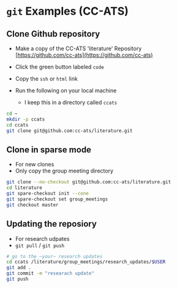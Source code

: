 # `git` Examples (CC-ATS)

## Clone Github repository 

- Make a copy of the CC-ATS 'literature' Repository [https://github.com/cc-ats](https://github.com/cc-ats)
    
- Click the green button labeled `code`
- Copy the `ssh` or `html` link
- Run the following on your local machine
    - I keep this in a directory called `ccats`

```bash
cd ~
mkdir -p ccats 
cd ccats
git clone git@github.com:cc-ats/literature.git 
```

## Clone in sparse mode

- For new clones
- Only copy the group meeting directory

```bash
git clone --no-checkout git@github.com:cc-ats/literature.git
cd literature
git spare-checkout init --cone
git spare-checkout set group_meetings
git checkout master
```


## Updating the reposiory

- For research udpates
- `git pull` / `git push`

```bash
# go to the ~your~ research updates
cd ccats /literature/group_meetings/research_updates/$USER 
git add .                                                   
git commit -m "researach update"
git push
```


